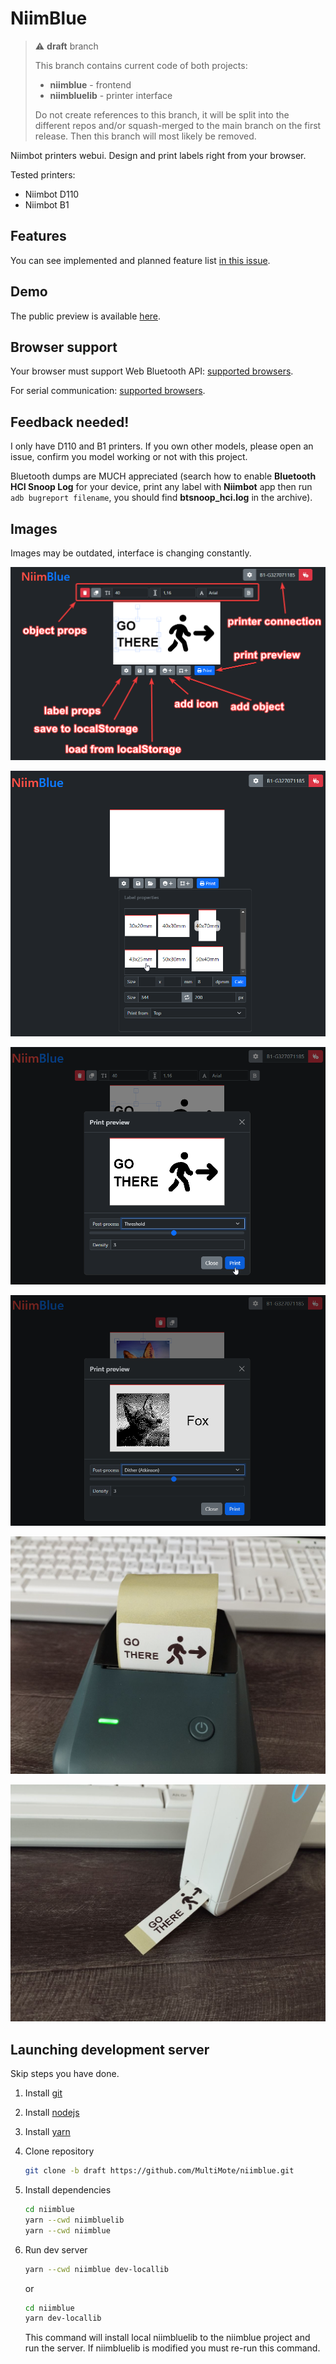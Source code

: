 # NiimBlue

> ⚠ **draft** branch
>
> This branch contains current code of both projects:
>
> - **niimblue** - frontend
> - **niimbluelib** - printer interface
>
> Do not create references to this branch, it will be split into the different repos
> and/or squash-merged to the main branch on the first release. Then this branch will most likely be removed.

Niimbot printers webui. Design and print labels right from your browser.

Tested printers:

- Niimbot D110
- Niimbot B1

## Features

You can see implemented and planned feature list [in this issue](https://github.com/MultiMote/niimblue/issues/3).

## Demo

The public preview is available [here](https://niim.mmote.ru).

## Browser support

Your browser must support Web Bluetooth API: [supported browsers](https://developer.mozilla.org/en-US/docs/Web/API/Web_Bluetooth_API#browser_compatibility).

For serial communication: [supported browsers](https://developer.mozilla.org/en-US/docs/Web/API/Web_Serial_API#browser_compatibility).

## Feedback needed!

I only have D110 and B1 printers. If you own other models, please open an issue, confirm you model working or not with this project.

Bluetooth dumps are MUCH appreciated (search how to enable **Bluetooth HCI Snoop Log** for your device, print any label with **Niimbot** app then run `adb bugreport filename`, you should find **btsnoop_hci.log** in the archive).

## Images

Images may be outdated, interface is changing constantly.

![ui](about/ui.png)

![labels](about/labels.png)

![print_preview](about/print_preview.png)

![dither](about/dither.png)

![printed_b1](about/printed_b1.jpg)

![printed_d110](about/printed_d110.jpg)

## Launching development server

Skip steps you have done.

1. Install [git](https://git-scm.com)

2. Install [nodejs](https://nodejs.org)

3. Install [yarn](https://yarnpkg.com)

4. Clone repository

    ```bash
    git clone -b draft https://github.com/MultiMote/niimblue.git
    ```

5. Install dependencies

    ```bash
    cd niimblue
    yarn --cwd niimbluelib
    yarn --cwd niimblue
    ```

6. Run dev server

    ```bash
    yarn --cwd niimblue dev-locallib
    ```

    or

    ```bash
    cd niimblue
    yarn dev-locallib
    ```

    This command will install local niimbluelib to the niimblue project and run the server.
    If niimbluelib is modified you must re-run this command.
